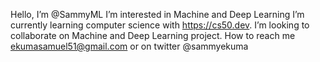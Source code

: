 Hello, I’m @SammyML
I’m interested in Machine and Deep Learning
I’m currently learning computer science with https://cs50.dev.
I’m looking to collaborate on Machine and Deep Learning  project. 
How to reach me ekumasamuel51@gmail.com or on twitter @sammyekuma 

<!---
SammyML/SammyML is a ✨ special ✨ repository because its `README.md` (this file) appears on your GitHub profile.
You can click the Preview link to take a look at your changes.
--->
